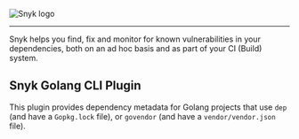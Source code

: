 ![Snyk logo](https://snyk.io/style/asset/logo/snyk-print.svg)

***

Snyk helps you find, fix and monitor for known vulnerabilities in your dependencies, both on an ad hoc basis and as part of your CI (Build) system.

## Snyk Golang CLI Plugin

This plugin provides dependency metadata for Golang projects that use `dep` (and have a `Gopkg.lock` file), or `govendor` (and have a `vendor/vendor.json` file).
